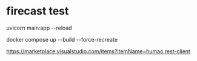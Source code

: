 # firecast test

uvicorn main:app --reload

docker compose up --build --force-recreate

https://marketplace.visualstudio.com/items?itemName=humao.rest-client
